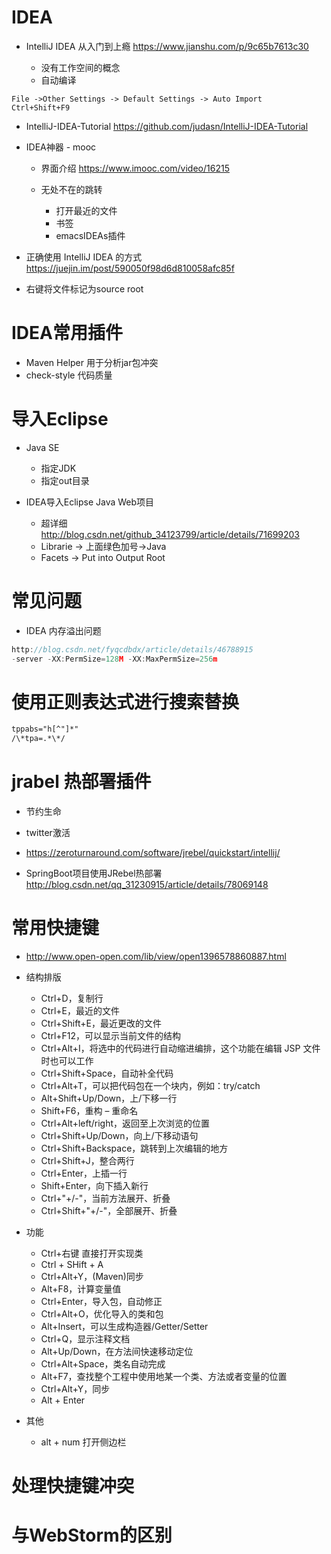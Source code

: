 # IDEA

- IntelliJ IDEA 从入门到上瘾 <https://www.jianshu.com/p/9c65b7613c30>

  - 没有工作空间的概念
  - 自动编译

```shell
File ->Other Settings -> Default Settings -> Auto Import
Ctrl+Shift+F9
```

- IntelliJ-IDEA-Tutorial <https://github.com/judasn/IntelliJ-IDEA-Tutorial>
- IDEA神器 - mooc

  - 界面介绍 <https://www.imooc.com/video/16215>
  - 无处不在的跳转

    - 打开最近的文件
    - 书签
    - emacsIDEAs插件

- 正确使用 IntelliJ IDEA 的方式 <https://juejin.im/post/590050f98d6d810058afc85f>

- 右键将文件标记为source root

# IDEA常用插件

- Maven Helper 用于分析jar包冲突
- check-style 代码质量

# 导入Eclipse

- Java SE

  - 指定JDK
  - 指定out目录

- IDEA导入Eclipse Java Web项目

  - 超详细 <http://blog.csdn.net/github_34123799/article/details/71699203>
  - Librarie -> 上面绿色加号→Java
  - Facets -> Put into Output Root

# 常见问题

- IDEA 内存溢出问题

```javascript
http://blog.csdn.net/fyqcdbdx/article/details/46788915
-server -XX:PermSize=128M -XX:MaxPermSize=256m
```

# 使用正则表达式进行搜索替换

```html
tppabs="h[^"]*"
/\*tpa=.*\*/
```

# jrabel 热部署插件

- 节约生命
- twitter激活
- <https://zeroturnaround.com/software/jrebel/quickstart/intellij/>

- SpringBoot项目使用JRebel热部署 <http://blog.csdn.net/qq_31230915/article/details/78069148>

# 常用快捷键

- <http://www.open-open.com/lib/view/open1396578860887.html>

- 结构排版

  - Ctrl+D，复制行
  - Ctrl+E，最近的文件
  - Ctrl+Shift+E，最近更改的文件
  - Ctrl+F12，可以显示当前文件的结构
  - Ctrl+Alt+I，将选中的代码进行自动缩进编排，这个功能在编辑 JSP 文件时也可以工作
  - Ctrl+Shift+Space，自动补全代码
  - Ctrl+Alt+T，可以把代码包在一个块内，例如：try/catch
  - Alt+Shift+Up/Down，上/下移一行
  - Shift+F6，重构 – 重命名
  - Ctrl+Alt+left/right，返回至上次浏览的位置
  - Ctrl+Shift+Up/Down，向上/下移动语句
  - Ctrl+Shift+Backspace，跳转到上次编辑的地方
  - Ctrl+Shift+J，整合两行
  - Ctrl+Enter，上插一行
  - Shift+Enter，向下插入新行
  - Ctrl+"+/-"，当前方法展开、折叠
  - Ctrl+Shift+"+/-"，全部展开、折叠

- 功能

  - Ctrl+右键 直接打开实现类
  - Ctrl + SHift + A
  - Ctrl+Alt+Y，(Maven)同步
  - Alt+F8，计算变量值
  - Ctrl+Enter，导入包，自动修正
  - Ctrl+Alt+O，优化导入的类和包
  - Alt+Insert，可以生成构造器/Getter/Setter
  - Ctrl+Q，显示注释文档
  - Alt+Up/Down，在方法间快速移动定位
  - Ctrl+Alt+Space，类名自动完成
  - Alt+F7，查找整个工程中使用地某一个类、方法或者变量的位置
  - Ctrl+Alt+Y，同步
  - Alt + Enter

- 其他

  - alt + num 打开侧边栏

# 处理快捷键冲突

# 与WebStorm的区别
